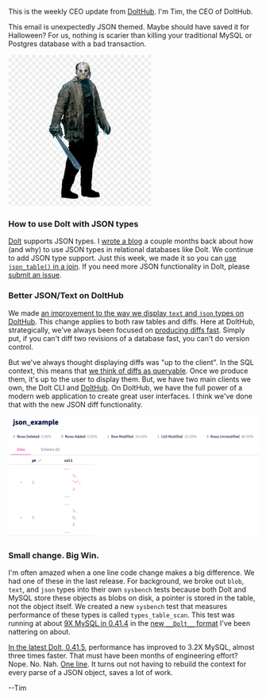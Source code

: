 This is the weekly CEO update from [DoltHub](https://www.dolthub.com/). I'm Tim, the CEO of DoltHub. 

This email is unexpectedly JSON themed. Maybe should have saved it for Halloween? For us, nothing is scarier than killing your traditional MySQL or Postgres database with a bad transaction.

[![Jason Voorhees](../images/jason-voorhees.png)](https://www.dolthub.com/blog/2022-09-23-dolt-rollback-options/)

### How to use Dolt with JSON types

[Dolt](https://www.doltdb.com) supports JSON types. I [wrote a blog](https://www.dolthub.com/blog/2022-06-30-working-with-json/) a couple months back about how (and why) to use JSON types in relational databases like Dolt. We continue to add JSON type support. Just this week, we made it so you can [use `json_table()` in a join](https://github.com/dolthub/go-mysql-server/pull/1261). If you need more JSON functionality in Dolt, please [submit an issue](https://github.com/dolthub/dolt/issues).

### Better JSON/Text on DoltHub

We made [an improvement to the way we display `text` and `json` types on DoltHub](https://www.dolthub.com/blog/2022-09-21-introducing-improved-json-and-text-diffs-on-dolthub/). This change applies to both raw tables and diffs. Here at DoltHub, strategically, we've always been focused on [producing diffs fast](https://www.dolthub.com/blog/2022-09-09-data-diff/). Simply put, if you can't diff two revisions of a database fast, you can't do version control. 

But we've always thought displaying diffs was "up to the client". In the SQL context, this means that [we think of diffs as queryable](https://www.dolthub.com/blog/2020-04-24-using-dolt-to-find-test-regressions/). Once we produce them, it's up to the user to display them. But, we have two main clients we own, the Dolt CLI and [DoltHub](https://wwww.dolthub.com). On DoltHub, we have the full power of a modern web application to create great user interfaces. I think we've done that with the new JSON diff functionality.

![JSON Diffs](../images/json-diff-deltas.png)

### Small change. Big Win.

I'm often amazed when a one line code change makes a big difference. We had one of these in the last release. For background, we broke out `blob`, `text`, and `json` types into their own `sysbench` tests because both Dolt and MySQL store these objects as blobs on disk, a pointer is stored in the table, not the object itself. We created a new `sysbench` test that measures performance of these types is called `types_table_scan`. This test was running at about [9X MySQL in 0.41.4](https://github.com/dolthub/dolt/releases/tag/v0.41.4) in the [new `__Dolt__` format](https://www.dolthub.com/blog/2022-09-19-new-format-dolthub/) I've been nattering on about. 

[In the latest Dolt, 0.41.5](https://github.com/dolthub/dolt/releases/tag/v0.41.5), performance has improved to 3.2X MySQL, almost three times faster. That must have been months of engineering effort? Nope. No. Nah. [One line](https://github.com/dolthub/go-mysql-server/pull/1270). It turns out not having to rebuild the context for every parse of a JSON object, saves a lot of work.

--Tim
